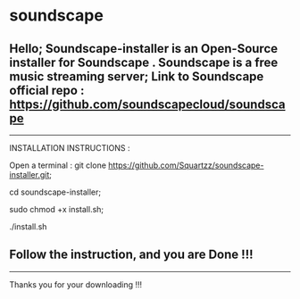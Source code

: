 # soundscape
Hello; Soundscape-installer is an Open-Source installer for Soundscape .
Soundscape is a free music streaming server; Link to Soundscape official repo : https://github.com/soundscapecloud/soundscape
-----------------------------------------------
-------------------------------------------------
INSTALLATION INSTRUCTIONS :

Open a terminal :
  git clone https://github.com/Squartzz/soundscape-installer.git;
  
  cd soundscape-installer;
  
  sudo chmod +x install.sh;
  
  ./install.sh

Follow the instruction, and you are Done !!!
-------------------------------------------------
-----------------------------------------------
Thanks you for your downloading !!!
